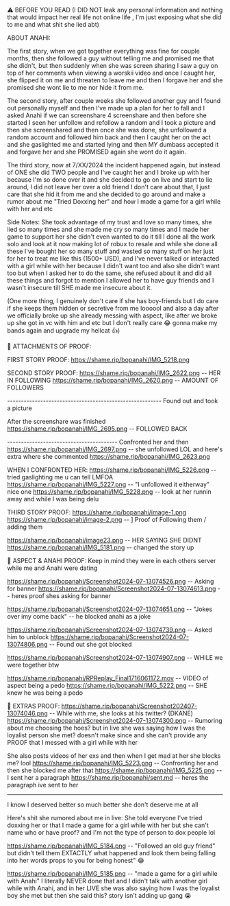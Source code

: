 ⚠️ BEFORE YOU READ 
(I DID NOT leak any personal information and nothing that would impact her real life not online life , I'm just exposing what she did to me and what shit she lied abt)

ABOUT ANAHI:

The first story, when we got together everything was fine for couple months, then she followed a guy without telling me and promised me that she didn't, but then suddenly when she was screen sharing I saw a guy on top of her comments when viewing a worskii video and once I caught her, she flipped it on me and threaten to leave me and then I forgave her and she promised she wont lie to me nor hide it from me.

The second story, after couple weeks she followed another guy and I found out personally myself and then I've made up a plan for her to fall and I asked Anahi if we can screenshare 4 screenshare and then before she started I seen her unfollow and refollow a random and I took a picture and then she screenshared and then once she was done, she unfollowed a random account and followed him back and then I caught her on the act and she gaslighted me and started lying and then MY dumbass accepted it and forgave her and she PROMISED again she wont do it again.

The third story, now at 7/XX/2024 the incident happened again, but instead of ONE she did TWO people and I've caught her and I broke up with her because I'm so done over it and she decided to go on live and start to lie around, I did not leave her over a old friend I don't care about that, I just care that she hid it from me and she decided to go around and make a rumor about me "Tried Doxxing her" and how I made a game for a girl while with her and etc 

Side Notes: She took advantage of my trust and love so many times, she lied so many times and she made me cry so many times and I made her game to support her she didn't even wanted to do it till I done all the work solo and look at it now making lot of robux to resale and while she done all these I've bought her so many stuff and wasted so many stuff on her just for her to treat me like this (1500+ USD), and I've never talked or interacted with a girl while with her because I didn't want too and also she didn't want too but when I asked her to do the same, she refused about it and did all these things and forgot to mention I allowed her to have guy friends and I wasn't insecure till SHE made me insecure about it.

(One more thing, I genuinely don't care if she has boy-friends but I do care if she keeps them hidden or secretive from me loooool and also a day after we officially broke up she already messing with aspect, like after we broke up she got in vc with him and etc but I don't really care 😂 gonna make my bands again and upgrade my hellcat 👍)

🔗 ATTACHMENTS OF PROOF:

FIRST STORY PROOF: 
https://shame.rip/bopanahi/IMG_5218.png

SECOND STORY PROOF:
https://shame.rip/bopanahi/IMG_2622.png -- HER IN FOLLOWING
https://shame.rip/bopanahi/IMG_2620.png -- AMOUNT OF FOLLOWERS

-------------------------------------------------------- Found out and took a picture 

After the screenshare was finished 
https://shame.rip/bopanahi/IMG_2695.png -- FOLLOWED BACK 

---------------------------------------- Confronted her and then
https://shame.rip/bopanahi/IMG_2697.png -- she unfollowed LOL
and here's extra where she commented 
https://shame.rip/bopanahi/IMG_2623.png

WHEN I CONFRONTED HER: 
https://shame.rip/bopanahi/IMG_5226.png -- tried gaslighting me u can tell LMFOA
https://shame.rip/bopanahi/IMG_5227.png -- "I unfollowed it eitherway" nice one
https://shame.rip/bopanahi/IMG_5228.png -- look at her runnin away and while I was being delu 

THIRD STORY PROOF: 
https://shame.rip/bopanahi/image-1.png
https://shame.rip/bopanahi/image-2.png
-- ] Proof of Following them / adding them 

https://shame.rip/bopanahi/image23.png -- HER SAYING SHE DIDNT
https://shame.rip/bopanahi/IMG_5181.png -- changed the story up 

🔗 ASPECT & ANAHI PROOF: 
Keep in mind they were in each others server while me and Anahi were dating

https://shame.rip/bopanahi/Screenshot2024-07-13074526.png -- Asking for banner
https://shame.rip/bopanahi/Screenshot2024-07-13074613.png -- heres proof shes asking for banner

https://shame.rip/bopanahi/Screenshot2024-07-13074651.png -- "Jokes over imy come back" -- he blocked anahi as a joke

https://shame.rip/bopanahi/Screenshot2024-07-13074739.png -- Asked him to unblock
https://shame.rip/bopanahi/Screenshot2024-07-13074806.png -- Found out she got blocked

https://shame.rip/bopanahi/Screenshot2024-07-13074907.png -- WHILE we were together btw

https://shame.rip/bopanahi/RPReplay_Final1716061172.mov -- VIDEO of aspect being a pedo 
https://shame.rip/bopanahi/IMG_5222.png -- SHE knew he was being a pedo

🔗 EXTRAS PROOF:
https://shame.rip/bopanahi/Screenshot202407-13074046.png -- While with me, she looks at his twitter? (DKANE)
https://shame.rip/bopanahi/Screenshot2024-07-13074300.png -- Rumoring about me choosing the hoes? but in live she was saying how I was the loyalist person she met? doesn't make since and she can't provide any PROOF that I messed with a girl while with her 

She also posts videos of her exs and then when I get mad at her she blocks me? lool 
https://shame.rip/bopanahi/IMG_5223.png -- Confronting her and then she blocked me after that 
https://shame.rip/bopanahi/IMG_5225.png -- I sent her a paragraph
https://shame.rip/bopanahi/sent.md -- heres the paragraph ive sent to her

-----------------------------------------------------------------
I know I deserved better so much better she don't deserve me at all

Here's shit she rumored about me in live:
She told everyone I've tried doxxing her or that I made a game for a girl while with her but she can't name who or have proof? and I'm not the type of person to dox people lol

https://shame.rip/bopanahi/IMG_5184.png -- "Followed an old guy friend" but didn't tell them EXTACTLY what happened and look them being falling into her words props to you for being honest" 😂

https://shame.rip/bopanahi/IMG_5185.png -- "made a game for a girl while with Anahi" I literally NEVER done that and I didn't talk with another girl while with Anahi, and in her LIVE she was also saying how I was the loyalist boy she met but then she said this? story isn't adding up gang 😭
